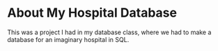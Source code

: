 # About My Hospital Database
This was a project I had in my database class, where we had to make a database for an imaginary hospital in SQL. 
